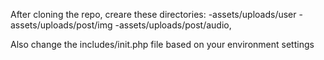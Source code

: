 After cloning the repo, creare these directories: 
-assets/uploads/user
-assets/uploads/post/img
-assets/uploads/post/audio,

Also change the includes/init.php file based on your environment settings
